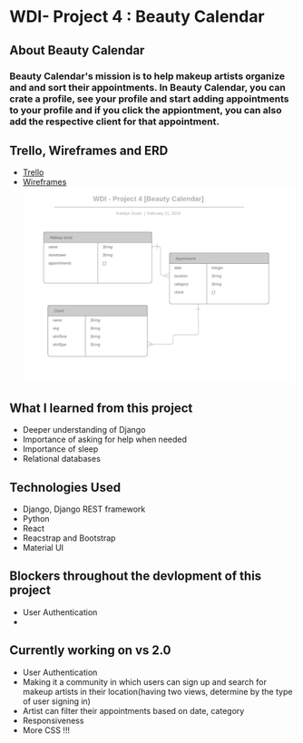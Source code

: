 # WDI- Project 4 : Beauty Calendar
## About Beauty Calendar
### Beauty Calendar's mission is to help makeup artists organize and and sort their appointments. In Beauty Calendar, you can crate a profile, see your profile and start adding appointments to your profile and if you click the appiontment, you can also add the respective client for that appointment.


## Trello, Wireframes and ERD

* [Trello](https://trello.com/b/kmv9nkF3/wdi-unit4project)
* [Wireframes](https://xd.adobe.com/spec/80bd54ea-1f8f-4c78-44b7-cb70ff0363e4-f68c/)
 ![ERD](/images/ERD4.png)

## What I learned from this project
* Deeper understanding of Django
* Importance of asking for help when needed
* Importance of sleep
* Relational databases



## Technologies Used

* Django, Django REST framework
* Python
* React
* Reacstrap and Bootstrap
* Material UI

## Blockers throughout the devlopment of this project
* User Authentication
* 

## Currently working on vs 2.0
* User Authentication
* Making it a community in which users can sign up and search for makeup artists in their location(having two views, determine by the type of user signing in)
* Artist can filter their appointments based on date, category
* Responsiveness
* More CSS !!!
